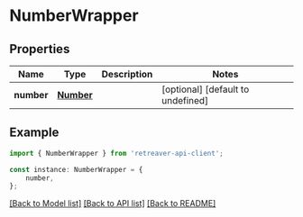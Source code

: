 # NumberWrapper


## Properties

Name | Type | Description | Notes
------------ | ------------- | ------------- | -------------
**number** | [**Number**](Number.md) |  | [optional] [default to undefined]

## Example

```typescript
import { NumberWrapper } from 'retreaver-api-client';

const instance: NumberWrapper = {
    number,
};
```

[[Back to Model list]](../README.md#documentation-for-models) [[Back to API list]](../README.md#documentation-for-api-endpoints) [[Back to README]](../README.md)
